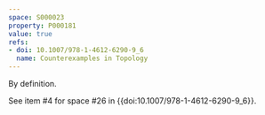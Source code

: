 ```yaml
---
space: S000023
property: P000181
value: true
refs:
- doi: 10.1007/978-1-4612-6290-9_6
  name: Counterexamples in Topology
---
```


By definition.

See item #4 for space #26 in {{doi:10.1007/978-1-4612-6290-9_6}}.
